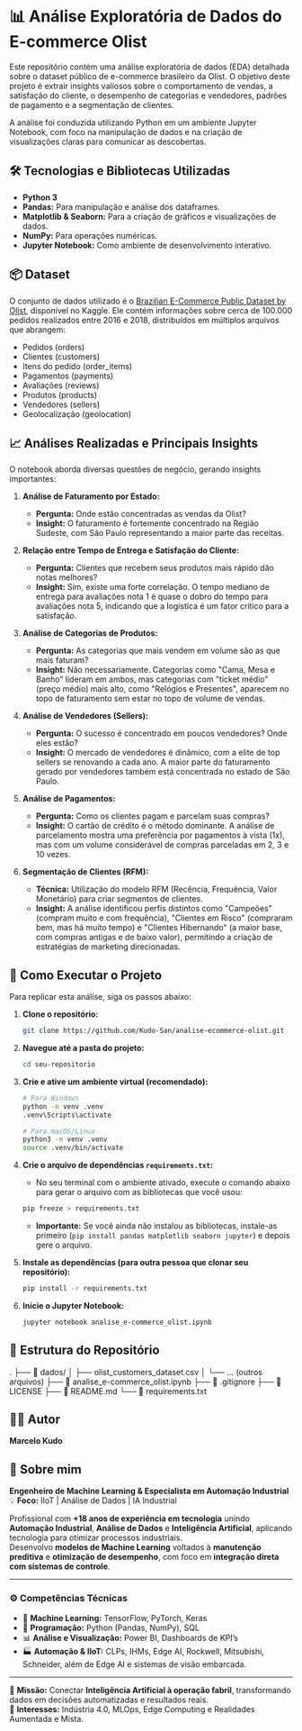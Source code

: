 # 📊 Análise Exploratória de Dados do E-commerce Olist

Este repositório contém uma análise exploratória de dados (EDA) detalhada sobre o dataset público de e-commerce brasileiro da Olist. O objetivo deste projeto é extrair insights valiosos sobre o comportamento de vendas, a satisfação do cliente, o desempenho de categorias e vendedores, padrões de pagamento e a segmentação de clientes.

A análise foi conduzida utilizando Python em um ambiente Jupyter Notebook, com foco na manipulação de dados e na criação de visualizações claras para comunicar as descobertas.

## 🛠️ Tecnologias e Bibliotecas Utilizadas

* **Python 3**
* **Pandas:** Para manipulação e análise dos dataframes.
* **Matplotlib & Seaborn:** Para a criação de gráficos e visualizações de dados.
* **NumPy:** Para operações numéricas.
* **Jupyter Notebook:** Como ambiente de desenvolvimento interativo.

## 📦 Dataset

O conjunto de dados utilizado é o [Brazilian E-Commerce Public Dataset by Olist](https://www.kaggle.com/datasets/olistbr/brazilian-ecommerce), disponível no Kaggle. Ele contém informações sobre cerca de 100.000 pedidos realizados entre 2016 e 2018, distribuídos em múltiplos arquivos que abrangem:

* Pedidos (orders)
* Clientes (customers)
* Itens do pedido (order_items)
* Pagamentos (payments)
* Avaliações (reviews)
* Produtos (products)
* Vendedores (sellers)
* Geolocalização (geolocation)

## 📈 Análises Realizadas e Principais Insights

O notebook aborda diversas questões de negócio, gerando insights importantes:

1.  **Análise de Faturamento por Estado:**
    * **Pergunta:** Onde estão concentradas as vendas da Olist?
    * **Insight:** O faturamento é fortemente concentrado na Região Sudeste, com São Paulo representando a maior parte das receitas.

2.  **Relação entre Tempo de Entrega e Satisfação do Cliente:**
    * **Pergunta:** Clientes que recebem seus produtos mais rápido dão notas melhores?
    * **Insight:** Sim, existe uma forte correlação. O tempo mediano de entrega para avaliações nota 1 é quase o dobro do tempo para avaliações nota 5, indicando que a logística é um fator crítico para a satisfação.

3.  **Análise de Categorias de Produtos:**
    * **Pergunta:** As categorias que mais vendem em volume são as que mais faturam?
    * **Insight:** Não necessariamente. Categorias como "Cama, Mesa e Banho" lideram em ambos, mas categorias com "ticket médio" (preço médio) mais alto, como "Relógios e Presentes", aparecem no topo de faturamento sem estar no topo de volume de vendas.

4.  **Análise de Vendedores (Sellers):**
    * **Pergunta:** O sucesso é concentrado em poucos vendedores? Onde eles estão?
    * **Insight:** O mercado de vendedores é dinâmico, com a elite de top sellers se renovando a cada ano. A maior parte do faturamento gerado por vendedores também está concentrada no estado de São Paulo.

5.  **Análise de Pagamentos:**
    * **Pergunta:** Como os clientes pagam e parcelam suas compras?
    * **Insight:** O cartão de crédito é o método dominante. A análise de parcelamento mostra uma preferência por pagamentos à vista (1x), mas com um volume considerável de compras parceladas em 2, 3 e 10 vezes.

6.  **Segmentação de Clientes (RFM):**
    * **Técnica:** Utilização do modelo RFM (Recência, Frequência, Valor Monetário) para criar segmentos de clientes.
    * **Insight:** A análise identificou perfis distintos como "Campeões" (compram muito e com frequência), "Clientes em Risco" (compraram bem, mas há muito tempo) e "Clientes Hibernando" (a maior base, com compras antigas e de baixo valor), permitindo a criação de estratégias de marketing direcionadas.

## 🚀 Como Executar o Projeto

Para replicar esta análise, siga os passos abaixo:

1.  **Clone o repositório:**
    ```bash
    git clone https://github.com/Kudo-San/analise-ecommerce-olist.git
    ```

2.  **Navegue até a pasta do projeto:**
    ```bash
    cd seu-repositorio
    ```

3.  **Crie e ative um ambiente virtual (recomendado):**
    ```bash
    # Para Windows
    python -m venv .venv
    .venv\Scripts\activate

    # Para macOS/Linux
    python3 -m venv .venv
    source .venv/bin/activate
    ```

4.  **Crie o arquivo de dependências `requirements.txt`:**
    * No seu terminal com o ambiente ativado, execute o comando abaixo para gerar o arquivo com as bibliotecas que você usou:
    ```bash
    pip freeze > requirements.txt
    ```
    * **Importante:** Se você ainda não instalou as bibliotecas, instale-as primeiro (`pip install pandas matplotlib seaborn jupyter`) e depois gere o arquivo.

5.  **Instale as dependências (para outra pessoa que clonar seu repositório):**
    ```bash
    pip install -r requirements.txt
    ```

6.  **Inicie o Jupyter Notebook:**
    ```bash
    jupyter notebook analise_e-commerce_olist.ipynb
    ```

## 📂 Estrutura do Repositório
.
├── 📁 dados/
│   ├── olist_customers_dataset.csv
│   └── ... (outros arquivos)
├── 📄 analise_e-commerce_olist.ipynb
├── 📄 .gitignore
├── 📄 LICENSE
├── 📄 README.md
└── 📄 requirements.txt

## 👨‍💻 Autor
**Marcelo Kudo**

## 💬 Sobre mim

**Engenheiro de Machine Learning & Especialista em Automação Industrial**  
💡 **Foco:** IIoT | Análise de Dados | IA Industrial  

Profissional com **+18 anos de experiência em tecnologia** unindo **Automação Industrial**, **Análise de Dados** e **Inteligência Artificial**, aplicando tecnologia para otimizar processos industriais.  
Desenvolvo **modelos de Machine Learning** voltados à **manutenção preditiva** e **otimização de desempenho**, com foco em **integração direta com sistemas de controle**.

---

### ⚙️ Competências Técnicas
- 🧠 **Machine Learning:** TensorFlow, PyTorch, Keras  
- 🐍 **Programação:** Python (Pandas, NumPy), SQL  
- 📊 **Análise e Visualização:** Power BI, Dashboards de KPI’s  
- 🏭 **Automação & IIoT:** CLPs, IHMs, Edge AI, Rockwell, Mitsubishi, Schneider, além de Edge AI e sistemas de visão embarcada.

---

🎯 **Missão:** Conectar **Inteligência Artificial à operação fabril**, transformando dados em decisões automatizadas e resultados reais.  
🚀 **Interesses:** Indústria 4.0, MLOps, Edge Computing e Realidades Aumentada e Mista.
